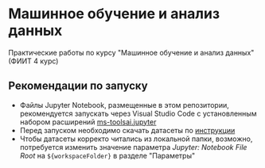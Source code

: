 # Машинное обучение и анализ данных

Практические работы по курсу "Машинное обучение и анализ данных" (ФИИТ 4 курс)


## Рекомендации по запуску

* Файлы Jupyter Notebook, размещенные в этом репозитории, рекомендуется запускать через Visual Studio Code с установленным набором расширений [ms-toolsai.jupyter](https://marketplace.visualstudio.com/items?itemName=ms-toolsai.jupyter)
* Перед запуском необходимо скачать датасеты по [инструкции](datasets/README.md)
* Чтобы датасеты корректо читались из локальной папки, возможно, потребуется изменить значение параметра _Jupyter: Notebook File Root_ на `${workspaceFolder}` в разделе "Параметры"
